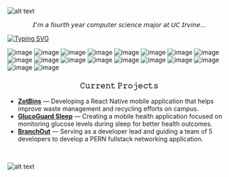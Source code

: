 ![alt text](./images/header.svg)

<p align="center">𝘐'𝘮 𝘢 𝘧𝘰𝘶𝘳𝘵𝘩 𝘺𝘦𝘢𝘳 𝘤𝘰𝘮𝘱𝘶𝘵𝘦𝘳 𝘴𝘤𝘪𝘦𝘯𝘤𝘦 𝘮𝘢𝘫𝘰𝘳 𝘢𝘵 𝘜𝘊 𝘐𝘳𝘷𝘪𝘯𝘦...</p>

[![Typing SVG](https://readme-typing-svg.demolab.com?font=Fira+Code&size=18&letterSpacing=1px&duration=3000&pause=200&color=DC7F7F&background=FFFFFF&center=true&vCenter=true&width=1000&height=35&lines=Developing+fullstack+solutions+with+code+and+creativity;Building+immersive+mobile+experiences+that+connect+people;Using+machine+learning+to+uncover+hidden+patterns+in+data)](https://git.io/typing-svg)

![image](https://img.shields.io/badge/Python-FFD43B?style=for-the-badge&logo=python&logoColor=blue)
![image](https://img.shields.io/badge/C-00599C?style=for-the-badge&logo=c&logoColor=white)
![image](https://img.shields.io/badge/C%2B%2B-00599C?style=for-the-badge&logo=c%2B%2B&logoColor=white)
![image](https://img.shields.io/badge/Java-ED8B00?style=for-the-badge&logo=openjdk&logoColor=white)
![image](https://img.shields.io/badge/HTML5-E34F26?style=for-the-badge&logo=html5&logoColor=white)
![image](https://img.shields.io/badge/CSS3-1572B6?style=for-the-badge&logo=css3&logoColor=white)
![image](https://img.shields.io/badge/JavaScript-323330?style=for-the-badge&logo=javascript&logoColor=F7DF1E)
![image](https://img.shields.io/badge/TypeScript-007ACC?style=for-the-badge&logo=typescript&logoColor=white)
![image](https://img.shields.io/badge/Tailwind_CSS-38B2AC?style=for-the-badge&logo=tailwind-css&logoColor=white)
![image](https://img.shields.io/badge/React-20232A?style=for-the-badge&logo=react&logoColor=61DAFB)
![image](https://img.shields.io/badge/React_Native-20232A?style=for-the-badge&logo=react&logoColor=61DAFB)
![image](https://img.shields.io/badge/Node%20js-339933?style=for-the-badge&logo=nodedotjs&logoColor=white)
![image](https://img.shields.io/badge/Express%20js-000000?style=for-the-badge&logo=express&logoColor=white)
![image](https://img.shields.io/badge/Flask-000000?style=for-the-badge&logo=flask&logoColor=white)
![image](https://img.shields.io/badge/Expo-1B1F23?style=for-the-badge&logo=expo&logoColor=white)
![image](https://img.shields.io/badge/MySQL-005C84?style=for-the-badge&logo=mysql&logoColor=white)
![image](https://img.shields.io/badge/PostgreSQL-316192?style=for-the-badge&logo=postgresql&logoColor=white)
![image](https://img.shields.io/badge/firebase-ffca28?style=for-the-badge&logo=firebase&logoColor=black)

<h3 align="center">𝙲𝚞𝚛𝚛𝚎𝚗𝚝 𝙿𝚛𝚘𝚓𝚎𝚌𝚝𝚜</h3>

- **[ZotBins](https://zotbins.org)** — Developing a React Native mobile application that helps improve waste management and recycling efforts on campus.
- **[GlucoGuard Sleep](https://www.glucoguardsleep.com)** — Creating a mobile health application focused on monitoring glucose levels during sleep for better health outcomes.
- **[BranchOut](https://github.com/heartybp/BranchOut)** — Serving as a developer lead and guiding a team of 5 developers to develop a PERN fullstack networking application.
<br />

![alt text](./images/footer.svg)
